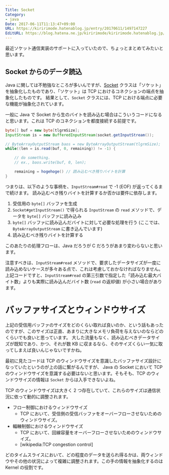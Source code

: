 ```yaml
---
Title: Socket
Category:
- java
Date: 2017-06-11T11:13:47+09:00
URL: https://kiririmode.hatenablog.jp/entry/20170611/1497147227
EditURL: https://blog.hatena.ne.jp/kiririmode/kiririmode.hatenablog.jp/atom/entry/13355765958054448160
---
```


最近ソケット通信実装のサポートに入っていたので、ちょっとまとめてみたいと思います。

## Socket からのデータ読込

Java に関しては不勉強なところが多いんですが、[Socket](https://docs.oracle.com/javase/jp/8/docs/api/java/net/Socket.html) クラスは「ソケット」を抽象化したものであり、「ソケット」は TCP におけるコネクションの端点を抽象化したものです。
結果として、`Socket` クラスには、TCP における端点に必要な機能が抽象化されています。

一般に Java で Socket から生のバイトを読み込む場合はこういうコードになると思います。これは TCP のコネクションを都度接続する前提です。

```java
byte[] buf = new byte[tlgrmSize];
InputStream is = new BufferedInputStream(socket.getInputStream());

// ByteArrayOutputStream baos = new ByteArrayOutputStream(tlgrmSize);
while((len = is.read(buf, 0, remaining)) != -1) {

    // do something.
    // ex., baos.write(buf, 0, len);

    remaining = hogehoge() // 読み込むべき残りバイトを計算
}
```

つまりは、以下のような事柄を、`InputStream#read` で -1 (EOF) が返ってくるまで続けます。
読み込むべき残りバイトを計算するか否かは要件に依存します。

1. 受信用の `byte[]` バッファを生成
2. `Socket#getInputStream()` で得られる `InputStream` の `read` メソッドで、データを `byte[]` バッファに読み込み
3. `byte[]` バッファに読み込んだバイトに対して必要な処理を行う (ここでは、`ByteArrayOutputStream` に書き込んでいます)
4. 読み込むべき残りバイトを計算する

このあたりの処理フローは、Java だろうが C だろうがあまり変わらないと思います。

注意すべきは、`InputStream#read` メソッドで、要求したデータサイズが一度に読み込めないケースが多々ある点で、これは考慮しておかなければなりません。
上記コードですと、`InputStream#read` の第三引数で指定した「読み込む最大バイト数」よりも実際に読み込んだバイト数 (`read` の返却値) が小さい場合があります。

# バッファサイズとウィンドウサイズ

上記の受信用バッファのサイズをどのくらい取れば良いのか、という話もあったのですが、このサイズは正直、あまりに大きなメモリ負荷を与えないのならどのくらいでも良いと思っています。
大した流量もなく、読み込むべきデータサイズが既知であり、かつ、それが数 KB に収まるなら、そのサイズくらい一気に取ってしまえば良いんじゃないですかね。


最初に見たコードは TCP のウィンドウサイズを意識したバッファサイズ設計になっていたというのが上の話に繋がるんですが、
Java の Socket において TCP のウィンドウサイズを意識する必要はないと思います。そもそも、TCP のウィンドウサイズの情報は `Socket` からは入手できないよね。

TCP のウィンドウサイズは大きく 2 つ存在していて、これらのサイズは通信状況に依って動的に調整されます。

- フロー制御におけるウィンドウサイズ
    - TCP において、受信側の受信バッファをオーバーフローさせないためのウィンドウサイズ。
- 輻輳制御におけるウィンドウサイズ
    - TCP において、回線容量をオーバーフローさせないためのウィンドウサイズ。
    - [wikipedia:TCP congestion control]

どのタイムスライスにおいて、どの程度のデータを送られ得るかは、両ウィンドウやその他の状況によって複雑に調整されます。この手の情報を抽象化するのは Kernel の役割です。
